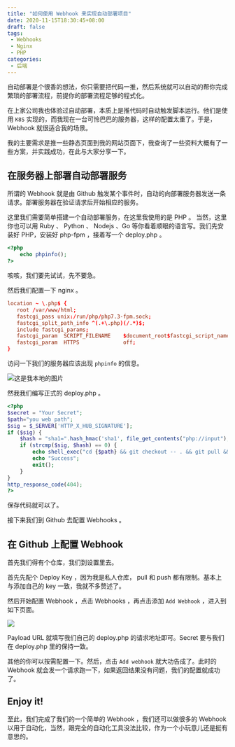 ```yaml
---
title: "如何使用 Webhook 来实现自动部署项目"
date: 2020-11-15T18:30:45+08:00
draft: false
tags:
 - Webhooks
 - Nginx
 - PHP
categories:
 - 后端
---
```


自动部署是个很香的想法，你只需要把代码一推，然后系统就可以自动的帮你完成繁琐的部署流程，前提你的部署流程足够的程式化。

在上家公司我也体验过自动部署，本质上是推代码时自动触发脚本运行。他们是使用 `K8S` 实现的，而我现在一台可怜巴巴的服务器，这样的配置太重了。于是， Webhook 就很适合我的场景。

我的主要需求是推一些静态页面到我的网站页面下，我查询了一些资料大概有了一些方案，并实践成功，在此与大家分享一下。

## 在服务器上部署自动部署服务

所谓的 Webhook 就是由 Github 触发某个事件时，自动的向部署服务器发送一条请求。部署服务器在验证请求后开始相应的服务。

这里我们需要简单搭建一个自动部署服务，在这里我使用的是 PHP 。 当然，这里你也可以用 Ruby 、 Python 、 Nodejs 、Go 等你看着顺眼的语言写。我们先安装好 PHP，安装好 php-fpm ，接着写一个 deploy.php 。

```php
<?php
    echo phpinfo();
?>
```

咳咳，我们要先试试，先不要急。

然后我们配置一下 nginx 。

```conf
location ~ \.php$ {
   root /var/www/html;
   fastcgi_pass unix:/run/php/php7.3-fpm.sock;
   fastcgi_split_path_info ^(.+\.php)(/.*)$;
   include fastcgi_params;
   fastcgi_param  SCRIPT_FILENAME    $document_root$fastcgi_script_name;
   fastcgi_param  HTTPS              off;
}
```

访问一下我们的服务器应该出现 `phpinfo` 的信息。

![这是我本地的图片](/post/img/phpinfo.png)

然我我们编写正式的 deploy.php 。

```php
<?php
$secret = "Your Secret";
$path="you web path";
$sig = $_SERVER['HTTP_X_HUB_SIGNATURE'];
if ($sig) {
    $hash = "sha1=".hash_hmac('sha1', file_get_contents("php://input"), $secret);
    if (strcmp($sig, $hash) == 0) {
        echo shell_exec("cd {$path} && git checkout -- . && git pull && .sh ./deploy.sh");
        echo "Success";
        exit();
    }
}
http_response_code(404);
?>
```

保存代码就可以了。

接下来我们到 Github 去配置 Webhooks 。

## 在 Github 上配置 Webhook

首先我们得有个仓库，我们到设置里去。

首先先配个 Deploy Key ，因为我是私人仓库， pull 和 push 都有限制。基本上与添加自己的 key 一致，我就不多赘述了。

然后开始配置 Webhook ，点击 Webhooks ，再点击添加 `Add Webhook` ，进入到如下页面。

![](/post/img/add-webhook.png)

Payload URL 就填写我们自己的 deploy.php 的请求地址即可。Secret 要与我们在 deploy.php 里的保持一致。

其他的你可以按需配置一下。然后，点击 `Add webhook` 就大功告成了。此时的 Webhook 就会发一个请求跑一下，如果返回结果没有问题，我们的配置就成功了。

## Enjoy it!

至此，我们完成了我们的一个简单的 Webhook ，我们还可以做很多的 Webhook 以用于自动化，当然，跟完全的自动化工具没法比较，作为一个小玩意儿还是挺有意思的。